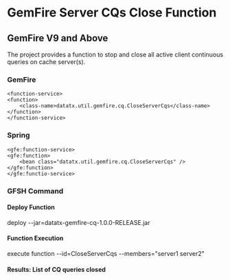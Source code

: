 # GemFire Server CQs Close Function
## GemFire V9 and Above
The project provides a function to stop and close all active client continuous queries on cache server(s). 

### GemFire
    <function-service>
	<function>
		<class-name>datatx.util.gemfire.cq.CloseServerCqs</class-name>
	</function>
    </function-service>

### Spring
    <gfe:function-service>
	<gfe:function>
		<bean class="datatx.util.gemfire.cq.CloseServerCqs" />
	</gfe:function>
    </gfe:functio-service>

### GFSH Command

#### Deploy Function
deploy --jar=datatx-gemfire-cq-1.0.0-RELEASE.jar

#### Function Execution
execute function --id=CloseServerCqs --members="server1 server2"

#### Results: List of CQ queries closed

